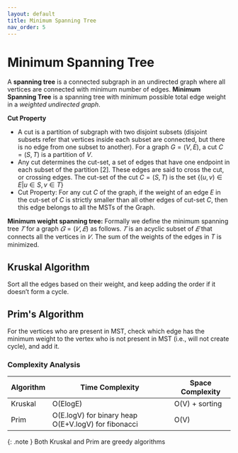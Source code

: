 ```yaml
---
layout: default
title: Minimum Spanning Tree
nav_order: 5
---
```


# Minimum Spanning Tree

A **spanning tree** is a connected subgraph in an undirected graph where all vertices are connected with minimum number of edges. **Minimum Spanning Tree** is a spanning tree with minimum possible total edge weight in a *weighted undirected graph*.

**Cut Property**

- A cut is a partition of subgraph with two disjoint subsets (disjoint subsets refer that vertices inside each subset are connected, but there is no edge from one subset to another). For a graph $G = (V, E)$, a cut $C = (S, T)$ is a partition of $V$.
- Any cut determines the cut-set, a set of edges that have one endpoint in each subset of the partition [2]. These edges are said to cross the cut, or crossing edges. The cut-set of the cut $C = (S, T)$ is the set $\{(u,v) \in E | u\in S, v\in T\}$
- Cut Property: For any cut $C$ of the graph, if the weight of an edge $E$ in the cut-set of $C$ is strictly smaller than all other edges of cut-set $C$, then this edge belongs to all the MSTs of the Graph.

**Minimum weight spanning tree:** Formally we define the minimum spanning tree $𝑇$ for a graph $𝐺=(𝑉,𝐸)$ as follows. $𝑇$ is an acyclic subset of $𝐸$ that connects all the vertices in $𝑉$. The sum of the weights of the edges in $T$ is minimized.



## Kruskal Algorithm

Sort all the edges based on their weight, and keep adding the order if it doesn’t form a cycle.



## Prim's Algorithm

For the vertices who are present in MST, check which edge has the minimum weight to the vertex who is not present in MST (i.e., will not create cycle), and add it.



### Complexity Analysis

| Algorithm | Time Complexity                                     | Space Complexity |
| --------- | --------------------------------------------------- | ---------------- |
| Kruskal   | O(ElogE)                                            | O(V) + sorting   |
| Prim      | O(E.logV) for binary heap O(E+V.logV) for fibonacci | O(V)             |



{: .note }
Both Kruskal and Prim are greedy algorithms

